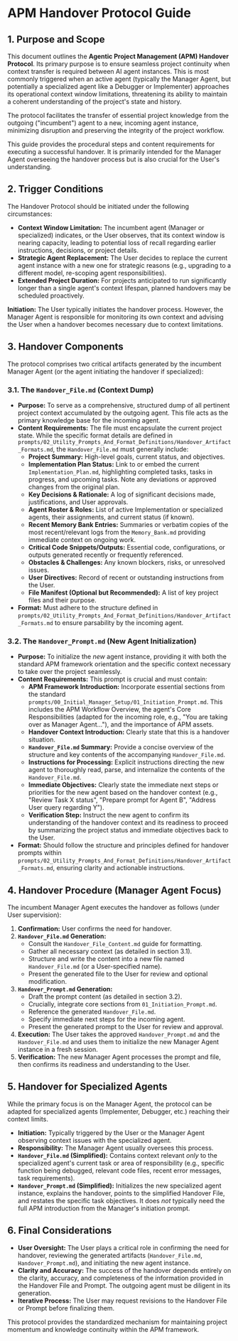 # APM Handover Protocol Guide

## 1. Purpose and Scope

This document outlines the **Agentic Project Management (APM) Handover Protocol**. Its primary purpose is to ensure seamless project continuity when context transfer is required between AI agent instances. This is most commonly triggered when an active agent (typically the Manager Agent, but potentially a specialized agent like a Debugger or Implementer) approaches its operational context window limitations, threatening its ability to maintain a coherent understanding of the project's state and history.

The protocol facilitates the transfer of essential project knowledge from the outgoing ("incumbent") agent to a new, incoming agent instance, minimizing disruption and preserving the integrity of the project workflow.

This guide provides the procedural steps and content requirements for executing a successful handover. It is primarily intended for the Manager Agent overseeing the handover process but is also crucial for the User's understanding.

## 2. Trigger Conditions

The Handover Protocol should be initiated under the following circumstances:

*   **Context Window Limitation:** The incumbent agent (Manager or specialized) indicates, or the User observes, that its context window is nearing capacity, leading to potential loss of recall regarding earlier instructions, decisions, or project details.
*   **Strategic Agent Replacement:** The User decides to replace the current agent instance with a new one for strategic reasons (e.g., upgrading to a different model, re-scoping agent responsibilities).
*   **Extended Project Duration:** For projects anticipated to run significantly longer than a single agent's context lifespan, planned handovers may be scheduled proactively.

**Initiation:** The User typically initiates the handover process. However, the Manager Agent is responsible for monitoring its own context and advising the User when a handover becomes necessary due to context limitations.

## 3. Handover Components

The protocol comprises two critical artifacts generated by the incumbent Manager Agent (or the agent initiating the handover if specialized):

### 3.1. The `Handover_File.md` (Context Dump)

*   **Purpose:** To serve as a comprehensive, structured dump of all pertinent project context accumulated by the outgoing agent. This file acts as the primary knowledge base for the incoming agent.
*   **Content Requirements:** The file must encapsulate the current project state. While the specific format details are defined in `prompts/02_Utility_Prompts_And_Format_Definitions/Handover_Artifact_Formats.md`, the `Handover_File.md` must generally include:
    *   **Project Summary:** High-level goals, current status, and objectives.
    *   **Implementation Plan Status:** Link to or embed the current `Implementation_Plan.md`, highlighting completed tasks, tasks in progress, and upcoming tasks. Note any deviations or approved changes from the original plan.
    *   **Key Decisions & Rationale:** A log of significant decisions made, justifications, and User approvals.
    *   **Agent Roster & Roles:** List of active Implementation or specialized agents, their assignments, and current status (if known).
    *   **Recent Memory Bank Entries:** Summaries or verbatim copies of the most recent/relevant logs from the `Memory_Bank.md` providing immediate context on ongoing work.
    *   **Critical Code Snippets/Outputs:** Essential code, configurations, or outputs generated recently or frequently referenced.
    *   **Obstacles & Challenges:** Any known blockers, risks, or unresolved issues.
    *   **User Directives:** Record of recent or outstanding instructions from the User.
    *   **File Manifest (Optional but Recommended):** A list of key project files and their purpose.
*   **Format:** Must adhere to the structure defined in `prompts/02_Utility_Prompts_And_Format_Definitions/Handover_Artifact_Formats.md` to ensure parsability by the incoming agent.

### 3.2. The `Handover_Prompt.md` (New Agent Initialization)

*   **Purpose:** To initialize the *new* agent instance, providing it with both the standard APM framework orientation and the specific context necessary to take over the project seamlessly.
*   **Content Requirements:** This prompt is crucial and must contain:
    *   **APM Framework Introduction:** Incorporate essential sections from the standard `prompts/00_Initial_Manager_Setup/01_Initiation_Prompt.md`. This includes the APM Workflow Overview, the agent's Core Responsibilities (adapted for the incoming role, e.g., "You are taking over as Manager Agent..."), and the importance of APM assets.
    *   **Handover Context Introduction:** Clearly state that this is a handover situation.
    *   **`Handover_File.md` Summary:** Provide a concise overview of the structure and key contents of the accompanying `Handover_File.md`.
    *   **Instructions for Processing:** Explicit instructions directing the new agent to thoroughly read, parse, and internalize the contents of the `Handover_File.md`.
    *   **Immediate Objectives:** Clearly state the immediate next steps or priorities for the new agent based on the handover context (e.g., "Review Task X status", "Prepare prompt for Agent B", "Address User query regarding Y").
    *   **Verification Step:** Instruct the new agent to confirm its understanding of the handover context and its readiness to proceed by summarizing the project status and immediate objectives back to the User.
*   **Format:** Should follow the structure and principles defined for handover prompts within `prompts/02_Utility_Prompts_And_Format_Definitions/Handover_Artifact_Formats.md`, ensuring clarity and actionable instructions.

## 4. Handover Procedure (Manager Agent Focus)

The incumbent Manager Agent executes the handover as follows (under User supervision):

1.  **Confirmation:** User confirms the need for handover.
2.  **`Handover_File.md` Generation:**
    *   Consult the `Handover_File_Content.md` guide for formatting.
    *   Gather all necessary context (as detailed in section 3.1).
    *   Structure and write the content into a new file named `Handover_File.md` (or a User-specified name).
    *   Present the generated file to the User for review and optional modification.
3.  **`Handover_Prompt.md` Generation:**
    *   Draft the prompt content (as detailed in section 3.2).
    *   Crucially, integrate core sections from `01_Initiation_Prompt.md`.
    *   Reference the generated `Handover_File.md`.
    *   Specify immediate next steps for the incoming agent.
    *   Present the generated prompt to the User for review and approval.
4.  **Execution:** The User takes the approved `Handover_Prompt.md` and the `Handover_File.md` and uses them to initialize the new Manager Agent instance in a fresh session.
5.  **Verification:** The new Manager Agent processes the prompt and file, then confirms its readiness and understanding to the User.

## 5. Handover for Specialized Agents

While the primary focus is on the Manager Agent, the protocol can be adapted for specialized agents (Implementer, Debugger, etc.) reaching their context limits.

*   **Initiation:** Typically triggered by the User or the Manager Agent observing context issues with the specialized agent.
*   **Responsibility:** The Manager Agent usually oversees this process.
*   **`Handover_File.md` (Simplified):** Contains context relevant *only* to the specialized agent's current task or area of responsibility (e.g., specific function being debugged, relevant code files, recent error messages, task requirements).
*   **`Handover_Prompt.md` (Simplified):** Initializes the new specialized agent instance, explains the handover, points to the simplified Handover File, and restates the specific task objectives. It does *not* typically need the full APM introduction from the Manager's initiation prompt.

## 6. Final Considerations

*   **User Oversight:** The User plays a critical role in confirming the need for handover, reviewing the generated artifacts (`Handover_File.md`, `Handover_Prompt.md`), and initiating the new agent instance.
*   **Clarity and Accuracy:** The success of the handover depends entirely on the clarity, accuracy, and completeness of the information provided in the Handover File and Prompt. The outgoing agent must be diligent in its generation.
*   **Iterative Process:** The User may request revisions to the Handover File or Prompt before finalizing them.

This protocol provides the standardized mechanism for maintaining project momentum and knowledge continuity within the APM framework.